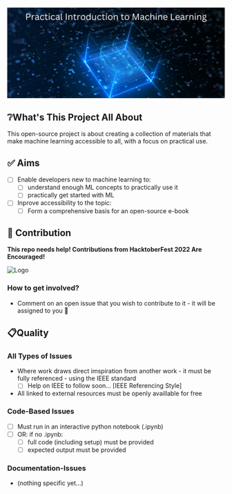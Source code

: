 ![Logo](./static/cover-art.png)

## ❔What's This Project All About

This open-source project is about creating a collection of materials that make machine learning accessible to all, with a focus on practical use.

## ✅ Aims

- [ ] Enable developers new to machine learning to:
    - [ ] understand enough ML concepts to practically use it
    - [ ] practically get started with ML

- [ ] Inprove accessibility to the topic:
    - [ ] Form a comprehensive basis for an open-source e-book

## 🤝 Contribution
**This repo needs help! Contributions from HacktoberFest 2022 Are Encouraged!**

![Logo](https://hacktoberfest.com/_next/static/media/opengraph.da6e44c0.png)

### How to get involved?
- Comment on an open issue that you wish to contribute to it - it will be assigned to you 🙂

## 📋Quality
### All Types of Issues
- Where work draws direct imspiration from another work - it must be fully referenced - using the IEEE standard
    - [ ] Help on IEEE to follow soon...
          [IEEE Referencing Style]
-  All linked to external resources must be openly availlable for free

### Code-Based Issues
- [ ] Must run in an interactive python notebook (.ipynb)
- [ ] OR: if no .ipynb:
    - [ ] full code (including setup) must be provided
    - [ ] expected output must be provided

### Documentation-Issues
- (nothing specific yet...)
